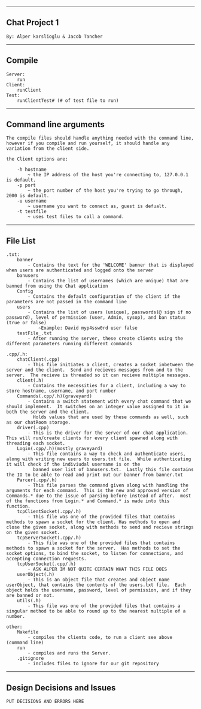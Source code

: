 ----------------------------------------
Chat Project 1
----------------------------------------
    By: Alper karslioglu & Jacob Tancher

----------------------------------------
Compile
----------------------------------------
    Server:
        run 
    Client:
        runClient
    Test: 
        runClientTest# (# of test file to run)

----------------------------------------
Command line arguments
----------------------------------------
    The compile files should handle anything needed with the command line, however if you compile and run yourself, it should handle any variation from the client side. 

    the Client options are:

        -h hostname
            ~ the IP address of the host you're connecting to, 127.0.0.1 is default. 
        -p port
            ~ the port number of the host you're trying to go through, 2000 is default.
        -u username
            ~ username you want to connect as, guest is defualt.
        -t testfile
            ~ uses test files to call a command.


----------------------------------------
File List
----------------------------------------
    .txt:
        banner
            - Contains the text for the 'WELCOME' banner that is displayed when users are authenticated and logged onto the server
        banusers
            - Contains the list of usernames (which are unique) that are banned from using the Chat application
        Config
            - Contains the default configuration of the client if the parameters are not passed in the command line
        users
            - Contains the list of users (unique), passwords(@ sign if no password), level of permission (user, Admin, sysop), and ban status (true or false)
                ~Example: David myp4ssw0rd user false
        testFile_.txt
            - After running the server, these create clients using the different parameters running different commands
    
    .cpp/.h:
        chatClient(.cpp)
            - This file initiates a client, creates a socket inbetween the server and the client.  Send and recieves messages from and to the server.  The recieve is threaded so it can recieve multiple messages.
        client(.h)
            - Contains the necessities for a client, including a way to store hostname, username, and port number
        Commands(.cpp/.h)(graveyard)
            - Contains a switch statement with every chat command that we should implement.  It switches on an integer value assigned to it in both the server and the client. 
              Holds values that are used by these commands as well, such as our chatRoom storage.
        driver(.cpp)
            - This is the driver for the server of our chat application.  This will run/create clients for every client spawned along with threading each socket. 
        Login(.cpp/.h)(mostly graveyard)
            - This file contains a way to check and authenticate users, along with writing new users to users.txt file.  While authenticating it will check if the indiviudal username is on the 
              banned user list of banusers.txt.  Lastly this file contains the IO to be able to read and print out our banner from banner.txt
        Parcer(.cpp/.h)
            - This file parses the command given along with handling the arguments for each command.  This is the new and approved version of Commands.* due to the issue of parsing before instead of after.  most of the functions from Login.* and Command.* is made into this function.
        tcpClientSocket(.cpp/.h)
            - This file was one of the provided files that contains methods to spawn a socket for the client. Has methods to open and close the given socket, along with methods to send and recieve strings on the given socket.
        tcpServerSocket(.cpp/.h)
            - This file was one of the provided files that contains methods to spawn a socket for the server.  Has methods to set the socket options, to bind the socket, to listen for connections, and accepting connection requests.     
        tcpUserSocket(.cpp/.h)
            - ASK ALPER IM NOT QUITE CERTAIN WHAT THIS FILE DOES 
        userObject(.h)
            - This is an object file that creates and object name userObject, that contains the contents of the users.txt file.  Each object holds the username, password, level of permission, and if they are banned or not. 
        utils(.h)
            - This file was one of the provided files that contains a singular method to be able to round up to the nearest multiple of a number.
        
    other:
        Makefile
            - compiles the clients code, to run a client see above (command line)
        run
            - compiles and runs the Server.
        .gitignore
            - includes files to ignore for our git repository


----------------------------------------
Design Decisions and Issues
----------------------------------------

    PUT DECISIONS AND ERRORS HERE